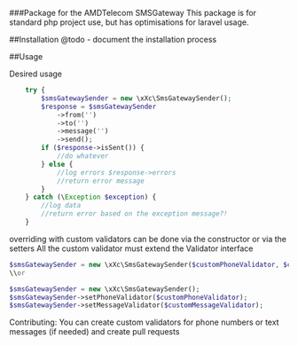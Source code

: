 ###Package for the AMDTelecom SMSGateway
This package is for standard php project use, but has optimisations for laravel usage.

##Installation
@todo - document the installation process

##Usage

Desired usage
```php
    try {
        $smsGatewaySender = new \xXc\SmsGatewaySender();
        $response = $smsGatewaySender
            ->from('')
            ->to('')
            ->message('')
            ->send();
        if ($response->isSent()) {
			//do whatever
        } else {
			//log errors $response->errors
			//return error message
        }
    } catch (\Exception $exception) {
		//log data
		//return error based on the exception message?!
    }
```

overriding with custom validators can be done via the constructor or via the setters
All the custom validator must extend the Validator interface 
```php
$smsGatewaySender = new \xXc\SmsGatewaySender($customPhoneValidator, $customMessageValidator);
\\or

$smsGatewaySender = new \xXc\SmsGatewaySender();
$smsGatewaySender->setPhoneValidator($customPhoneValidator);
$smsGatewaySender->setMessageValidator($customMessageValidator);
```

Contributing:
You can create custom validators for phone numbers or text messages (if needed) and create pull requests

